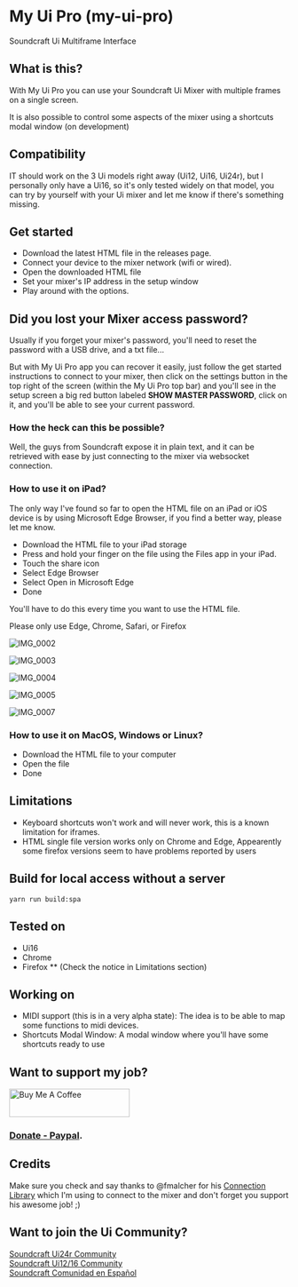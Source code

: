 # My Ui Pro (my-ui-pro)

Soundcraft Ui Multiframe Interface

## What is this?
With My Ui Pro you can use your Soundcraft Ui Mixer with multiple frames on a single screen.

It is also possible to control some aspects of the mixer using a shortcuts modal window (on development)

## Compatibility
IT should work on the 3 Ui models right away (Ui12, Ui16, Ui24r), but I personally only have a Ui16, so it's only tested widely on that model, you can try by yourself with your Ui mixer and let me know if there's something missing.

## Get started
* Download the latest HTML file in the releases page.
* Connect your device to the mixer network (wifi or wired).
* Open the downloaded HTML file
* Set your mixer's IP address in the setup window
* Play around with the options.

## Did you lost your Mixer access password?
Usually if you forget your mixer's password, you'll need to reset the password with a USB drive, and a txt file...

But with My Ui Pro app you can recover it easily, just follow the get started instructions to connect to your mixer, then click on the settings button in the top right of the screen (within the My Ui Pro top bar) and you'll see in the setup screen a big red button labeled **SHOW MASTER PASSWORD**, click on it, and you'll be able to see your current password.

### **How the heck can this be possible?**

Well, the guys from Soundcraft expose it in plain text, and it can be retrieved with ease by just connecting to the mixer via websocket connection.

### How to use it on iPad?

The only way I've found so far to open the HTML file on an iPad or iOS device is by using Microsoft Edge Browser, if you find a better way, please let me know.

- Download the HTML file to your iPad storage
- Press and hold your finger on the file using the Files app in your iPad.
- Touch the share icon
- Select Edge Browser
- Select Open in Microsoft Edge
- Done

You'll have to do this every time you want to use the HTML file.

Please only use Edge, Chrome, Safari, or Firefox

![IMG_0002](https://github.com/user-attachments/assets/9ef84104-a361-4a1b-8cf8-d538734d8fd4)

![IMG_0003](https://github.com/user-attachments/assets/5b958641-aada-404f-97d8-b41e110b55e0)

![IMG_0004](https://github.com/user-attachments/assets/011bc3e5-eb3b-459d-a360-b6c459f45de6)

![IMG_0005](https://github.com/user-attachments/assets/5b3efd31-de86-4e77-add8-e49bd1adfe91)

![IMG_0007](https://github.com/user-attachments/assets/50ba7544-b17a-451c-9c75-e4b047f6679f)



### How to use it on MacOS, Windows or Linux?

- Download the HTML file to your computer
- Open the file
- Done

## Limitations
* Keyboard shortcuts won't work and will never work, this is a known limitation for iframes.
* HTML single file version works only on Chrome and Edge, Appearently some firefox versions seem to have problems reported by users

## Build for local access without a server
`yarn run build:spa`

## Tested on
 * Ui16
 * Chrome
 * Firefox ** (Check the notice in Limitations section)

## Working on
* MIDI support (this is in a very alpha state):
The idea is to be able to map some functions to midi devices.
* Shortcuts Modal Window:
A modal window where you'll have some shortcuts ready to use

## Want to support my job?
<a href="https://buymeacoffee.com/naturaldevcr" target="_blank"><img src="https://github.com/user-attachments/assets/98a65e1b-2843-4333-8955-0db7a20477bf" alt="Buy Me A Coffee" style="height: 51px !important;width: 217px !important;" ></a>


### [Donate - Paypal](https://www.paypal.com/donate/?hosted_button_id=A8MKF5RNGQ77U).

## Credits
Make sure you check and say thanks to @fmalcher for his [Connection Library](https://fmalcher.github.io/soundcraft-ui/) which I'm using to connect to the mixer
and don't forget you support his awesome job! ;)

## Want to join the Ui Community?
[Soundcraft Ui24r Community](https://www.facebook.com/groups/SoundcraftUimixerusers)
<br/>
[Soundcraft Ui12/16 Community](https://www.facebook.com/groups/SoundcraftUi16Users)
<br/>
[Soundcraft Comunidad en Español](https://www.facebook.com/groups/1793309550686408)
